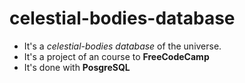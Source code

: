 # celestial-bodies-database

* It's a _celestial-bodies database_ of the universe.
* It's a project of an course to **FreeCodeCamp**
* It's done with **PosgreSQL**
